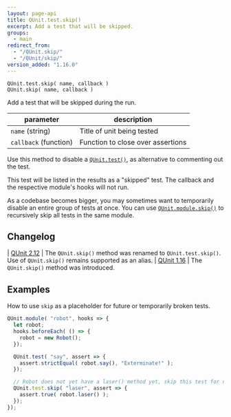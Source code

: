 ```yaml
---
layout: page-api
title: QUnit.test.skip()
excerpt: Add a test that will be skipped.
groups:
  - main
redirect_from:
  - "/QUnit.skip/"
  - "/QUnit/skip/"
version_added: "1.16.0"
---
```


`QUnit.test.skip( name, callback )`<br/>
`QUnit.skip( name, callback )`

Add a test that will be skipped during the run.

| parameter | description |
|-----------|-------------|
| `name` (string) | Title of unit being tested |
| `callback` (function) | Function to close over assertions |

Use this method to disable a [`QUnit.test()`](./test.md), as alternative to commenting out the test.

This test will be listed in the results as a "skipped" test. The callback and the respective module's hooks will not run.

As a codebase becomes bigger, you may sometimes want to temporarily disable an entire group of tests at once. You can use [`QUnit.module.skip()`](./module.md) to recursively skip all tests in the same module.

## Changelog

| [QUnit 2.12](https://github.com/qunitjs/qunit/releases/tag/2.12.0) | The `QUnit.skip()` method was renamed to `QUnit.test.skip()`.<br/>Use of `QUnit.skip()` remains supported as an alias.
| [QUnit 1.16](https://github.com/qunitjs/qunit/releases/tag/1.16.0) | The `QUnit.skip()` method was introduced.

## Examples

How to use `skip` as a placeholder for future or temporarily broken tests.

```js
QUnit.module( "robot", hooks => {
  let robot;
  hooks.beforeEach( () => {
    robot = new Robot();
  });

  QUnit.test( "say", assert => {
    assert.strictEqual( robot.say(), "Exterminate!" );
  });

  // Robot does not yet have a laser() method yet, skip this test for now
  QUnit.test.skip( "laser", assert => {
    assert.true( robot.laser() );
  });
});
```
